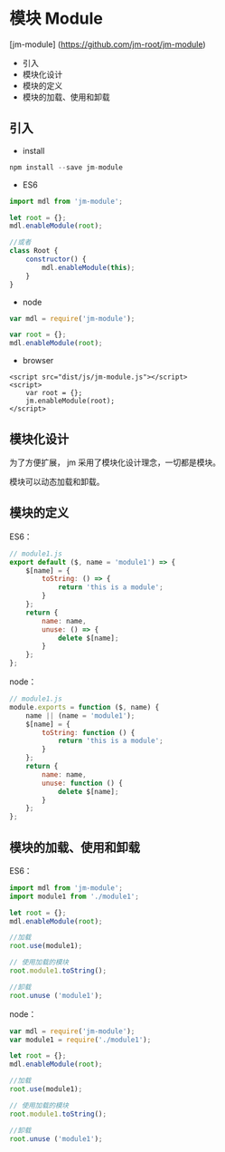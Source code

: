 # 模块 Module
[jm-module] (https://github.com/jm-root/jm-module)

- 引入
- 模块化设计
- 模块的定义
- 模块的加载、使用和卸载

## 引入

- install

```javascript
npm install --save jm-module
```

- ES6

```javascript
import mdl from 'jm-module';

let root = {};
mdl.enableModule(root);

//或者
class Root {
    constructor() {
        mdl.enableModule(this);
    }
}
```

- node

```javascript
var mdl = require('jm-module');

var root = {};
mdl.enableModule(root);

```

- browser

```
<script src="dist/js/jm-module.js"></script>
<script>
    var root = {};
    jm.enableModule(root);
</script>
```

## 模块化设计

为了方便扩展， jm 采用了模块化设计理念，一切都是模块。

模块可以动态加载和卸载。

## 模块的定义

ES6：

```javascript
// module1.js
export default ($, name = 'module1') => {
    $[name] = {
        toString: () => {
            return 'this is a module';
        }
    };
    return {
        name: name,
        unuse: () => {
            delete $[name];
        }
    };
};
```

node：

```javascript
// module1.js
module.exports = function ($, name) {
    name || (name = 'module1');
    $[name] = {
        toString: function () {
            return 'this is a module';
        }
    };
    return {
        name: name,
        unuse: function () {
            delete $[name];
        }
    };
};
```

## 模块的加载、使用和卸载

ES6：

```javascript
import mdl from 'jm-module';
import module1 from './module1';

let root = {};
mdl.enableModule(root);

//加载
root.use(module1);

// 使用加载的模块
root.module1.toString();

//卸载
root.unuse ('module1');

```

node：

```javascript
var mdl = require('jm-module');
var module1 = require('./module1');

let root = {};
mdl.enableModule(root);

//加载
root.use(module1);

// 使用加载的模块
root.module1.toString();

//卸载
root.unuse ('module1');

```
